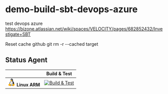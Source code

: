 # demo-build-sbt-devops-azure
test devops azure
https://bizone.atlassian.net/wiki/spaces/VELOCITY/pages/682852432/Investigate+SBT

Reset cache github
git rm -r --cached target

## Status Agent

|   | Build & Test |
|---|:-----:|
|![Linux-arm](docs/res/linux_med.png) **Linux ARM**|[![Build & Test][linux-arm-build-badge]][build]|

[linux-arm-build-badge]: https://dev.azure.com/BizOneDev/Demo/_apis/build/status/BizOneGitHub.demo-build-sbt-devops-azure?branchName=release/new
[Build]: https://dev.azure.com/BizOneDev/Demo/_build/latest?definitionId=31&branchName=release/new